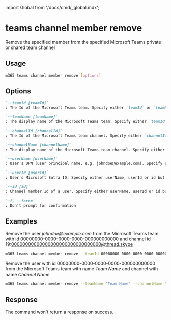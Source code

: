 <!-- DISCLAIMER: All secrets, passwords, and sensitive values in this document are examples only and not real credentials. -->
import Global from '/docs/cmd/_global.mdx';

# teams channel member remove

Remove the specified member from the specified Microsoft Teams private or shared team channel

## Usage

```sh
m365 teams channel member remove [options]
```

## Options

```md definition-list
`--teamId [teamId]`
: The Id of the Microsoft Teams team. Specify either `teamId` or `teamName` but not both

`--teamName [teamName]`
: The display name of the Microsoft Teams team. Specify either `teamId` or `teamName` but not both

`--channelId [channelId]`
: The Id of the Microsoft Teams team channel. Specify either `channelId` or `channelName` but not both

`--channelName [channelName]`
: The display name of the Microsoft Teams team channel. Specify either `channelId` or `channelName` but not both

`--userName [userName]`
: User's UPN (user principal name, e.g. johndoe@example.com). Specify either userName, userId or id but not multiple.

`--userId [userId]`
: User's Microsoft Entra ID. Specify either userName, userId or id but not multiple.

`--id [id]`
: Channel member Id of a user. Specify either userName, userId or id but not multiple.

`-f, --force`
: Don't prompt for confirmation
```

<Global />

## Examples
  
Remove the user _johndoe@example.com_ from the Microsoft Teams team with id 00000000-0000-0000-0000-000000000000 and channel id 19:00000000000000000000000000000000@thread.skype

```sh
m365 teams channel member remove --teamId 00000000-0000-0000-0000-000000000000 --channelId 19:00000000000000000000000000000000@thread.skype --userName "johndoe@example.com"
```

Remove the user with id 00000000-0000-0000-0000-000000000000 from the Microsoft Teams team with name _Team Name_ and channel with name _Channel Name_

```sh
m365 teams channel member remove --teamName "Team Name" --channelName "Channel Name" --userId 00000000-0000-0000-0000-000000000000
```

## Response

The command won't return a response on success.

